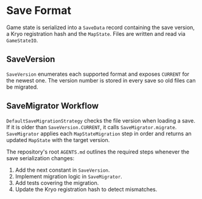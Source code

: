 # Save Format

Game state is serialized into a `SaveData` record containing the save version, a Kryo registration hash and the `MapState`. Files are written and read via `GameStateIO`.

## SaveVersion

`SaveVersion` enumerates each supported format and exposes `CURRENT` for the newest one. The version number is stored in every save so old files can be migrated.

## SaveMigrator Workflow

`DefaultSaveMigrationStrategy` checks the file version when loading a save. If it is older than `SaveVersion.CURRENT`, it calls `SaveMigrator.migrate`. `SaveMigrator` applies each `MapStateMigration` step in order and returns an updated `MapState` with the target version.

The repository's root `AGENTS.md` outlines the required steps whenever the save serialization changes:

1. Add the next constant in `SaveVersion`.
2. Implement migration logic in `SaveMigrator`.
3. Add tests covering the migration.
4. Update the Kryo registration hash to detect mismatches.

